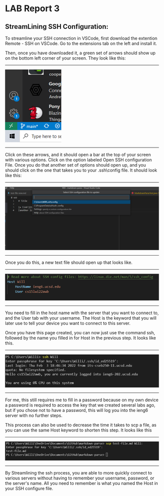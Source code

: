 # LAB Report 3

## StreamLining SSH Configuration:

To streamline your SSH connection in VSCode, first download
the extention Remote - SSH on VSCode. Go to the extensions tab on the left and install it. 

Then, once you have downloaded it, a green set of arrows should show up on the bottom left corner of your screen. They look like this:

___

![Green Arrows](GreenArrows.PNG)

___
Click on these arrows, and it should open a bar at the top of your screen with various options. Click on the option labeled Open SSH configuration File. Once you do that another set of options should open up, and you should click on the one that takes you to your .ssh\config file. It should look like this:

___

![Configure File](Lab6Config2.PNG)

___
Once you do this, a new text file should open up that looks like.

___
![Lab 6 Configure text](Lab6Configure3.PNG)

___
You need to fill in the host name with the server that you want to connect to, and the User tab with your username. The Host is the keyword that you will later use to tell your device you want to connect to this server. 

Once you have this page created, you can now just use the command ssh, followed by the name you filled in for Host in the previous step. It looks like this.

___
![SSH using Host](SSHwithHost.PNG)

___ 
For me, this still requires me to fill in a password because on my own device a password is required to access the key that we created several labs ago, but if you chose not to have a password, this will log you into the ieng6 server with no further steps. 

This process can also be used to decrease the time it takes to scp a file, as you can use the same Host keyword to shorten this step. It looks like this

___
![SCPwithHost](SCPwithHost.PNG)

___ 
By Streamlining the ssh process, you are able to more quickly connect to various servers without having to remember your username, password, or the server's name. All you need to remember is what you named the Host in your SSH configure file. 
